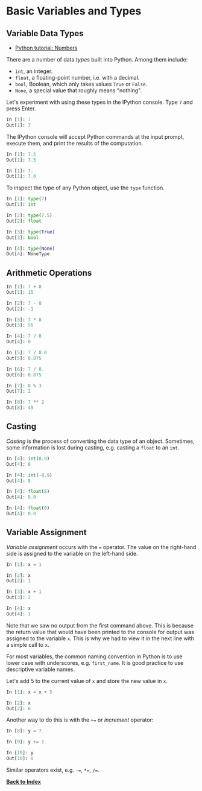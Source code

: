 # Basic Variables and Types

## Variable Data Types

-   [Python tutorial: Numbers](https://docs.python.org/2/tutorial/introduction.html#numbers)

There are a number of data *types* built into Python. Among them include:

-   `int`, an integer.
-   `float`, a floating-point number, i.e. with a decimal.
-   `bool`, Boolean, which only takes values `True` or `False`.
-   `None`, a special value that roughly means "nothing".

Let's experiment with using these types in the IPython console. Type `7` and press Enter.

```python
In [1]: 7
Out[1]: 7
```

The IPython console will accept Python commands at the input prompt, execute them, and print the results of the computation.

```python
In [1]: 7.5
Out[1]: 7.5

In [1]: 7.
Out[1]: 7.0
```

To inspect the type of any Python object, use the `type` function.

```python
In [1]: type(7)
Out[1]: int

In [2]: type(7.5)
Out[2]: float

In [3]: type(True)
Out[3]: bool

In [4]: type(None)
Out[4]: NoneType
```

## Arithmetic Operations

```python
In [1]: 7 + 8
Out[1]: 15

In [2]: 7 - 8
Out[2]: -1

In [3]: 7 * 8
Out[3]: 56

In [4]: 7 / 8
Out[4]: 0

In [5]: 7 / 8.0
Out[5]: 0.875

In [6]: 7 / 8.
Out[6]: 0.875

In [7]: 8 % 3
Out[7]: 2

In [8]: 7 ** 2
Out[8]: 49
```

## Casting

*Casting* is the process of converting the data type of an object. Sometimes, some information is lost during casting, e.g. casting a `float` to an `int`.

```python
In [4]: int(8.9)
Out[4]: 8

In [4]: int(-8.9)
Out[4]: 8

In [4]: float(8)
Out[4]: 8.0

In [4]: float(0)
Out[4]: 0.0
```
## Variable Assignment

*Variable assignment* occurs with the `=` operator. The value on the right-hand side is assigned to the variable on the left-hand side.

```python
In [1]: x = 1

In [2]: x
Out[2]: 1

In [3]: x + 1
Out[3]: 2

In [4]: x
Out[4]: 1
```

Note that we saw no output from the first command above. This is because the return value that would have been printed to the console for output was assigned to the variable `x`. This is why we had to view it in the next line with a simple call to `x`.

For most variables, the common naming convention in Python is to use lower case with underscores, e.g. `first_name`. It is good practice to use descriptive variable names.

Let's add 5 to the current value of `x` and store the new value in `x`.

```python
In [1]: x = x + 5

In [2]: x
Out[2]: 6
```

Another way to do this is with the `+=` or *increment* operator:

```python
In [8]: y = 7

In [9]: y += 1

In [10]: y
Out[10]: 8
```

Similar operators exist, e.g. `-=`, `*=`, `/=`.

[**Back to Index**](README.md)
